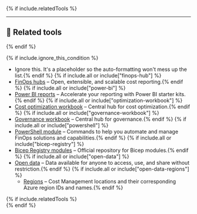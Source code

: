 <!-- markdownlint-disable MD041 -->

{% if include.relatedTools %}

---

## 🧰 Related tools

{% endif %}

{% if include.ignore_this_condition %}

- Ignore this. It's a placeholder so the auto-formatting won't mess up the list.{% endif %}
  {% if include.all or include["finops-hub"] %}
- [FinOps hubs](./finops-hub/README.md) – Open, extensible, and scalable cost reporting.{% endif %}
  {% if include.all or include["power-bi"] %}
- [Power BI reports](./power-bi/README.md) – Accelerate your reporting with Power BI starter kits.{% endif %}
  {% if include.all or include["optimization-workbook"] %}
- [Cost optimization workbook](./optimization-workbook/README.md) – Central hub for cost optimization.{% endif %}
  {% if include.all or include["governance-workbook"] %}
- [Governance workbook](./governance-workbook/README.md) – Central hub for governance.{% endif %}
  {% if include.all or include["powershell"] %}
- [PowerShell module](./powershell/README.md) – Commands to help you automate and manage FinOps solutions and capabilities.{% endif %}
  {% if include.all or include["bicep-registry"] %}
- [Bicep Registry modules](./bicep-registry/README.md) – Official repository for Bicep modules.{% endif %}
  {% if include.all or include["open-data"] %}
- [Open data](./open-data.md/README.md) – Data available for anyone to access, use, and share without restriction.{% endif %}
  {% if include.all or include["open-data-regions"] %}
  - [Regions](./open-data.md/README.md#-regions) – Cost Management locations and their corresponding Azure region IDs and names.{% endif %}

{% if include.relatedTools %}
<br>
{% endif %}
